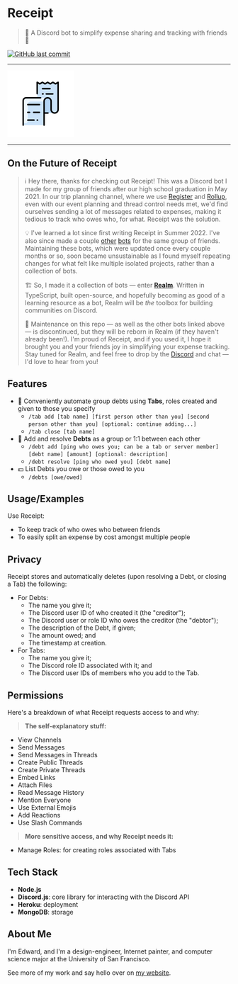 # Receipt

> 🧾 A Discord bot to simplify expense sharing and tracking with friends 🌟

[![GitHub last commit](https://img.shields.io/github/last-commit/edwardshturman/receipt-bot)](https://github.com/edwardshturman/receipt-bot/commits/master)

---

![Receipt logo](assets/receipt-logo.png)

---

## On the Future of Receipt

> ℹ️ Hey there, thanks for checking out Receipt! This was a Discord bot I made for my group of friends after our high school graduation in May 2021. In our trip planning channel, where we use [Register](https://github.com/edwardshturman/register-bot) and [Rollup](https://github.com/edwardshturman/rollup-bot), even with our event planning and thread control needs met, we'd find ourselves sending a lot of messages related to expenses, making it tedious to track who owes who, for what. Receipt was the solution.
>
> 💡 I've learned a lot since first writing Receipt in Summer 2022. I've also since made a couple [other](https://github.com/edwardshturman/register-bot) [bots](https://github.com/edwardshturman/rollup-bot) for the same group of friends. Maintaining these bots, which were updated once every couple months or so, soon became unsustainable as I found myself repeating changes for what felt like multiple isolated projects, rather than a collection of bots.
>
> 🏗️ So, I made it a collection of bots — enter [**Realm**](https://github.com/compsigh/realm). Written in TypeScript, built open-source, and hopefully becoming as good of a learning resource as a bot, Realm will be *the* toolbox for building communities on Discord.
>
> 💚 Maintenance on this repo — as well as the other bots linked above — is discontinued, but they will be reborn in Realm (if they haven't already been!). I'm proud of Receipt, and if you used it, I hope it brought you and your friends joy in simplifying your expense tracking. Stay tuned for Realm, and feel free to drop by the [Discord](https://discord.realm.so) and chat — I'd love to hear from you!

## Features

- 👥 Conveniently automate group debts using **Tabs**, roles created and given to those you specify
  - `/tab add [tab name] [first person other than you] [second person other than you] [optional: continue adding...]`
  - `/tab close [tab name]`
- 🧾 Add and resolve **Debts** as a group or 1:1 between each other
  - `/debt add [ping who owes you; can be a tab or server member] [debt name] [amount] [optional: description]`
  - `/debt resolve [ping who owed you] [debt name]`
- 💵 List Debts you owe or those owed to you
  - `/debts [owe/owed]`

## Usage/Examples

Use Receipt:

- To keep track of who owes who between friends
- To easily split an expense by cost amongst multiple people

## Privacy

Receipt stores and automatically deletes (upon resolving a Debt, or closing a Tab) the following:

- For Debts:
  - The name you give it;
  - The Discord user ID of who created it (the "creditor");
  - The Discord user or role ID who owes the creditor (the "debtor");
  - The description of the Debt, if given;
  - The amount owed; and
  - The timestamp at creation.
- For Tabs:
  - The name you give it;
  - The Discord role ID associated with it; and
  - The Discord user IDs of members who you add to the Tab.

## Permissions

Here's a breakdown of what Receipt requests access to and why:

> **The self-explanatory stuff:**

- View Channels
- Send Messages
- Send Messages in Threads
- Create Public Threads
- Create Private Threads
- Embed Links
- Attach Files
- Read Message History
- Mention Everyone
- Use External Emojis
- Add Reactions
- Use Slash Commands

> **More sensitive access, and why Receipt needs it:**

- Manage Roles: for creating roles associated with Tabs

## Tech Stack

- **Node.js**
- **Discord.js**: core library for interacting with the Discord API
- **Heroku**: deployment
- **MongoDB**: storage

## About Me

I'm Edward, and I'm a design-engineer, Internet painter, and computer science major at the University of San Francisco.

See more of my work and say hello over on [my website](https://edward.so).
